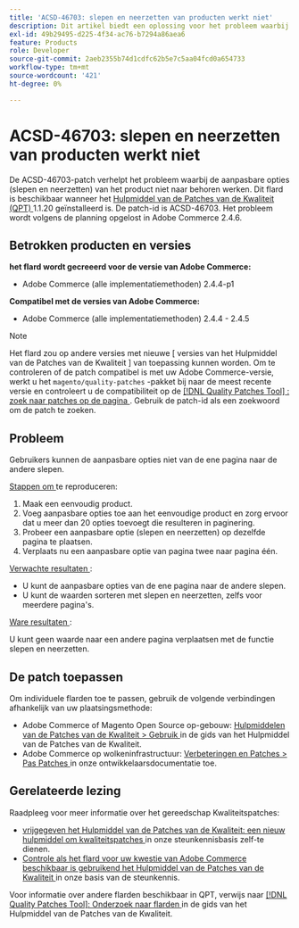 ```yaml
---
title: 'ACSD-46703: slepen en neerzetten van producten werkt niet'
description: Dit artikel biedt een oplossing voor het probleem waarbij slepen en neerzetten van de aanpasbare opties van het product niet naar behoren werkt.
exl-id: 49b29495-d225-4f34-ac76-b7294a86aea6
feature: Products
role: Developer
source-git-commit: 2aeb2355b74d1cdfc62b5e7c5aa04fcd0a654733
workflow-type: tm+mt
source-wordcount: '421'
ht-degree: 0%

---
```


# ACSD-46703: slepen en neerzetten van producten werkt niet

De ACSD-46703-patch verhelpt het probleem waarbij de aanpasbare opties (slepen en neerzetten) van het product niet naar behoren werken. Dit flard is beschikbaar wanneer het [ Hulpmiddel van de Patches van de Kwaliteit (QPT) ](/help/announcements/adobe-commerce-announcements/magento-quality-patches-released-new-tool-to-self-serve-quality-patches.md) 1.1.20 geïnstalleerd is. De patch-id is ACSD-46703. Het probleem wordt volgens de planning opgelost in Adobe Commerce 2.4.6.

## Betrokken producten en versies

**het flard wordt gecreeerd voor de versie van Adobe Commerce:**

* Adobe Commerce (alle implementatiemethoden) 2.4.4-p1

**Compatibel met de versies van Adobe Commerce:**

* Adobe Commerce (alle implementatiemethoden) 2.4.4 - 2.4.5

>[!NOTE]
>
>Het flard zou op andere versies met nieuwe [ versies van het Hulpmiddel van de Patches van de Kwaliteit ] van toepassing kunnen worden. Om te controleren of de patch compatibel is met uw Adobe Commerce-versie, werkt u het `magento/quality-patches` -pakket bij naar de meest recente versie en controleert u de compatibiliteit op de [[!DNL Quality Patches Tool] : zoek naar patches op de pagina ](https://experienceleague.adobe.com/tools/commerce-quality-patches/index.html) . Gebruik de patch-id als een zoekwoord om de patch te zoeken.

## Probleem

Gebruikers kunnen de aanpasbare opties niet van de ene pagina naar de andere slepen.

<u> Stappen om </u> te reproduceren:

1. Maak een eenvoudig product.
1. Voeg aanpasbare opties toe aan het eenvoudige product en zorg ervoor dat u meer dan 20 opties toevoegt die resulteren in paginering.
1. Probeer een aanpasbare optie (slepen en neerzetten) op dezelfde pagina te plaatsen.
1. Verplaats nu een aanpasbare optie van pagina twee naar pagina één.

<u> Verwachte resultaten </u>:

* U kunt de aanpasbare opties van de ene pagina naar de andere slepen.
* U kunt de waarden sorteren met slepen en neerzetten, zelfs voor meerdere pagina&#39;s.

<u> Ware resultaten </u>:

U kunt geen waarde naar een andere pagina verplaatsen met de functie slepen en neerzetten.

## De patch toepassen

Om individuele flarden toe te passen, gebruik de volgende verbindingen afhankelijk van uw plaatsingsmethode:

* Adobe Commerce of Magento Open Source op-gebouw: [ Hulpmiddelen van de Patches van de Kwaliteit > Gebruik ](https://experienceleague.adobe.com/docs/commerce-operations/tools/quality-patches-tool/usage.html) in de gids van het Hulpmiddel van de Patches van de Kwaliteit.
* Adobe Commerce op wolkeninfrastructuur: [ Verbeteringen en Patches > Pas Patches ](https://experienceleague.adobe.com/en/docs/commerce-cloud-service/user-guide/develop/upgrade/apply-patches) in onze ontwikkelaarsdocumentatie toe.

## Gerelateerde lezing

Raadpleeg voor meer informatie over het gereedschap Kwaliteitspatches:

* [ vrijgegeven het Hulpmiddel van de Patches van de Kwaliteit: een nieuw hulpmiddel om kwaliteitspatches ](/help/announcements/adobe-commerce-announcements/magento-quality-patches-released-new-tool-to-self-serve-quality-patches.md) in onze steunkennisbasis zelf-te dienen.
* [ Controle als het flard voor uw kwestie van Adobe Commerce beschikbaar is gebruikend het Hulpmiddel van de Patches van de Kwaliteit ](https://experienceleague.adobe.com/docs/commerce-knowledge-base/kb/support-tools/patches/check-patch-for-magento-issue-with-magento-quality-patches.html) in onze basis van de steunkennis.

Voor informatie over andere flarden beschikbaar in QPT, verwijs naar [[!DNL Quality Patches Tool]: Onderzoek naar flarden ](https://experienceleague.adobe.com/tools/commerce-quality-patches/index.html) in de gids van het Hulpmiddel van de Patches van de Kwaliteit.
